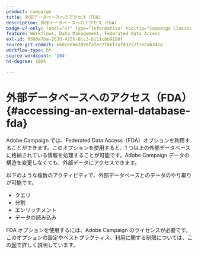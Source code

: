 ```yaml
---
product: campaign
title: 外部データベースへのアクセス（FDA）
description: 外部データベースへのアクセス（FDA）
badge-v7-only: label="v7" type="Informative" tooltip="Campaign Classic v7 にのみ適用されます"
feature: Workflows, Data Management, Federated Data Access
exl-id: 9500a7ba-263d-425b-8cc3-b111c6b9108f
source-git-commit: 668cee663890fafe27f86f2afd3752f7e2ab347a
workflow-type: ht
source-wordcount: '104'
ht-degree: 100%

---
```


# 外部データベースへのアクセス（FDA）{#accessing-an-external-database-fda}



Adobe Campaign では、Federated Data Access（FDA）オプションを利用することができます。このオプションを使用すると、1 つ以上の外部データベースに格納されている情報を処理することが可能です。Adobe Campaign データの構造を変更しなくても、外部データにアクセスできます。

以下のような複数のアクティビティで、外部データベースとのデータのやり取りが可能です。

* クエリ
* 分割
* エンリッチメント
* データの読み込み

FDA オプションを使用するには、Adobe Campaign のライセンスが必要です。このオプションの設定やベストプラクティス、利用に関する制限については、この[節](../../installation/using/about-fda.md)で詳しく説明しています。
